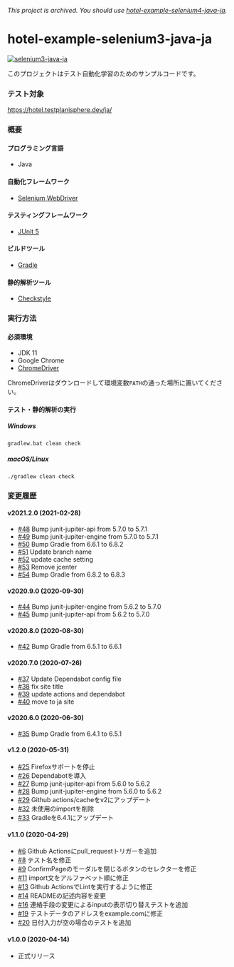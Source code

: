 *This project is archived. You should use [hotel-example-selenium4-java-ja](https://github.com/testplanisphere/hotel-example-selenium4-java-ja).*

# hotel-example-selenium3-java-ja

[![selenium3-java-ja](https://github.com/testplanisphere/hotel-example-selenium3-java-ja/actions/workflows/test.yml/badge.svg)](https://github.com/testplanisphere/hotel-example-selenium3-java-ja/actions/workflows/test.yml)

このプロジェクトはテスト自動化学習のためのサンプルコードです。

### テスト対象

https://hotel.testplanisphere.dev/ja/

### 概要

#### プログラミング言語

* Java

#### 自動化フレームワーク

* [Selenium WebDriver](https://www.selenium.dev/)

#### テスティングフレームワーク

* [JUnit 5](https://junit.org/junit5/)

#### ビルドツール

* [Gradle](https://gradle.org/)

#### 静的解析ツール

* [Checkstyle](https://checkstyle.sourceforge.io/)

### 実行方法

#### 必須環境

* JDK 11
* Google Chrome
* [ChromeDriver](https://chromedriver.chromium.org/downloads)

ChromeDriverはダウンロードして環境変数`PATH`の通った場所に置いてください。

#### テスト・静的解析の実行

##### Windows

```
gradlew.bat clean check
```

##### macOS/Linux

```
./gradlew clean check
```

### 変更履歴

#### v2021.2.0 (2021-02-28)

* [#48](https://github.com/testplanisphere/hotel-example-selenium3-java-ja/pull/48) Bump junit-jupiter-api from 5.7.0 to 5.7.1
* [#49](https://github.com/testplanisphere/hotel-example-selenium3-java-ja/pull/49) Bump junit-jupiter-engine from 5.7.0 to 5.7.1
* [#50](https://github.com/testplanisphere/hotel-example-selenium3-java-ja/pull/50) Bump Gradle from 6.6.1 to 6.8.2
* [#51](https://github.com/testplanisphere/hotel-example-selenium3-java-ja/pull/51) Update branch name
* [#52](https://github.com/testplanisphere/hotel-example-selenium3-java-ja/pull/52) update cache setting
* [#53](https://github.com/testplanisphere/hotel-example-selenium3-java-ja/pull/53) Remove jcenter
* [#54](https://github.com/testplanisphere/hotel-example-selenium3-java-ja/pull/54) Bump Gradle from 6.8.2 to 6.8.3

#### v2020.9.0 (2020-09-30)

* [#44](https://github.com/testplanisphere/hotel-example-selenium3-java-ja/pull/44) Bump junit-jupiter-engine from 5.6.2 to 5.7.0 
* [#45](https://github.com/testplanisphere/hotel-example-selenium3-java-ja/pull/45) Bump junit-jupiter-api from 5.6.2 to 5.7.0

#### v2020.8.0 (2020-08-30)

* [#42](https://github.com/testplanisphere/hotel-example-selenium3-java-ja/pull/42) Bump Gradle from 6.5.1 to 6.6.1

#### v2020.7.0 (2020-07-26)

* [#37](https://github.com/testplanisphere/hotel-example-selenium3-java-ja/pull/37) Update Dependabot config file
* [#38](https://github.com/testplanisphere/hotel-example-selenium3-java-ja/pull/38) fix site title
* [#39](https://github.com/testplanisphere/hotel-example-selenium3-java-ja/pull/39) update actions and dependabot
* [#40](https://github.com/testplanisphere/hotel-example-selenium3-java-ja/pull/40) move to ja site

#### v2020.6.0 (2020-06-30)

* [#35](https://github.com/testplanisphere/hotel-example-selenium3-java-ja/pull/35) Bump Gradle from 6.4.1 to 6.5.1

#### v1.2.0 (2020-05-31)

* [#25](https://github.com/testplanisphere/hotel-example-selenium3-java-ja/pull/25) Firefoxサポートを停止
* [#26](https://github.com/testplanisphere/hotel-example-selenium3-java-ja/pull/26) Dependabotを導入
* [#27](https://github.com/testplanisphere/hotel-example-selenium3-java-ja/pull/27) Bump junit-jupiter-api from 5.6.0 to 5.6.2
* [#28](https://github.com/testplanisphere/hotel-example-selenium3-java-ja/pull/28) Bump junit-jupiter-engine from 5.6.0 to 5.6.2
* [#29](https://github.com/testplanisphere/hotel-example-selenium3-java-ja/pull/29) Github actions/cacheをv2にアップデート
* [#32](https://github.com/testplanisphere/hotel-example-selenium3-java-ja/pull/32) 未使用のimportを削除
* [#33](https://github.com/testplanisphere/hotel-example-selenium3-java-ja/pull/33) Gradleを6.4.1にアップデート

#### v1.1.0 (2020-04-29)

* [#6](https://github.com/testplanisphere/hotel-example-selenium3-java-ja/pull/6) Github Actionsにpull_requestトリガーを追加
* [#8](https://github.com/testplanisphere/hotel-example-selenium3-java-ja/pull/8) テスト名を修正
* [#9](https://github.com/testplanisphere/hotel-example-selenium3-java-ja/pull/9) ConfirmPageのモーダルを閉じるボタンのセレクターを修正
* [#11](https://github.com/testplanisphere/hotel-example-selenium3-java-ja/pull/11) import文をアルファベット順に修正
* [#13](https://github.com/testplanisphere/hotel-example-selenium3-java-ja/pull/13) Github ActionsでLintを実行するように修正
* [#14](https://github.com/testplanisphere/hotel-example-selenium3-java-ja/pull/14) READMEの記述内容を変更
* [#16](https://github.com/testplanisphere/hotel-example-selenium3-java-ja/pull/16) 連絡手段の変更によるinputの表示切り替えテストを追加
* [#19](https://github.com/testplanisphere/hotel-example-selenium3-java-ja/pull/19) テストデータのアドレスをexample.comに修正
* [#20](https://github.com/testplanisphere/hotel-example-selenium3-java-ja/pull/20) 日付入力が空の場合のテストを追加

#### v1.0.0 (2020-04-14)

* 正式リリース